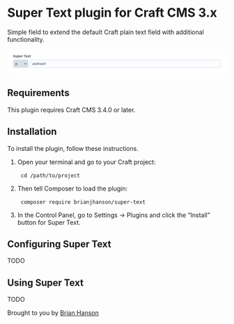 # Super Text plugin for Craft CMS 3.x

Simple field to extend the default Craft plain text field with additional functionality. 

![Screenshot](resources/img/craft-starter.test_admin_entries_home_2-home.png)

## Requirements

This plugin requires Craft CMS 3.4.0 or later.

## Installation

To install the plugin, follow these instructions.

1. Open your terminal and go to your Craft project:

        cd /path/to/project

2. Then tell Composer to load the plugin:

        composer require brianjhanson/super-text

3. In the Control Panel, go to Settings → Plugins and click the “Install” button for Super Text.

## Configuring Super Text

TODO

## Using Super Text

TODO

Brought to you by [Brian Hanson](https://brianhanson.net)
